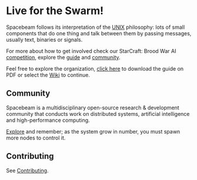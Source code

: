# Live for the Swarm!
Spacebeam follows its interpretation of the [UNIX](http://www.catb.org/esr/writings/taoup/html/ch01s06.html) philosophy: lots of small components that do one thing and talk between them by passing messages, usually text, binaries or signals.

For more about how to get involved check our StarCraft: Brood War AI [competition](https://torchup.org), explore the [guide](https://github.com/spacebeam/guide/wiki) and [community](https://spacebeam.org).

Feel free to explore the organization, [click here](https://github.com/spacebeam/guide/raw/master/guide.pdf) to download the guide on PDF or select the [Wiki](https://github.com/spacebeam/research/wiki) to continue.

## Community
Spacebeam is a multidisciplinary open-source research & development community that conducts work on distributed systems, artificial intelligence and high-performance computing.

[Explore](https://github.com/spacebeam) and remember; as the system grow in number, you must spawn more nodes to control it.

## Contributing

See [Contributing](CONTRIBUTING.md).
